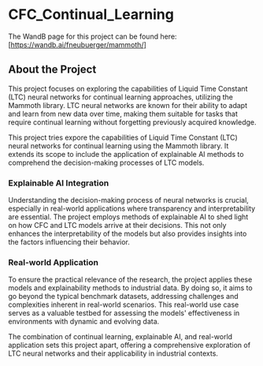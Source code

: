 # CFC_Continual_Learning
The WandB page for this project can be found here: [https://wandb.ai/fneubuerger/mammoth/]
## About the Project

This project focuses on exploring the capabilities of Liquid Time Constant (LTC) neural networks for continual learning approaches, utilizing the Mammoth library.
LTC neural networks are known for their ability to adapt and learn from new data over time, making them suitable for tasks that require continual learning without forgetting previously acquired knowledge.

This project tries expore the capabilities of Liquid Time Constant (LTC) neural networks for continual learning using the Mammoth library. 
It extends its scope to include the application of explainable AI methods to comprehend the decision-making processes of LTC models.

### Explainable AI Integration

Understanding the decision-making process of neural networks is crucial, especially in real-world applications where transparency and interpretability are essential. The project employs methods of explainable AI to shed light on how CFC and LTC models arrive at their decisions. This not only enhances the interpretability of the models but also provides insights into the factors influencing their behavior.
### Real-world Application

To ensure the practical relevance of the research, the project applies these models and explainability methods to industrial data. 
By doing so, it aims to go beyond the typical benchmark datasets, addressing challenges and complexities inherent in real-world scenarios.
This real-world use case serves as a valuable testbed for assessing the models' effectiveness in environments with dynamic and evolving data.

The combination of continual learning, explainable AI, and real-world application sets this project apart, offering a comprehensive exploration of LTC neural networks and their applicability in industrial contexts.
